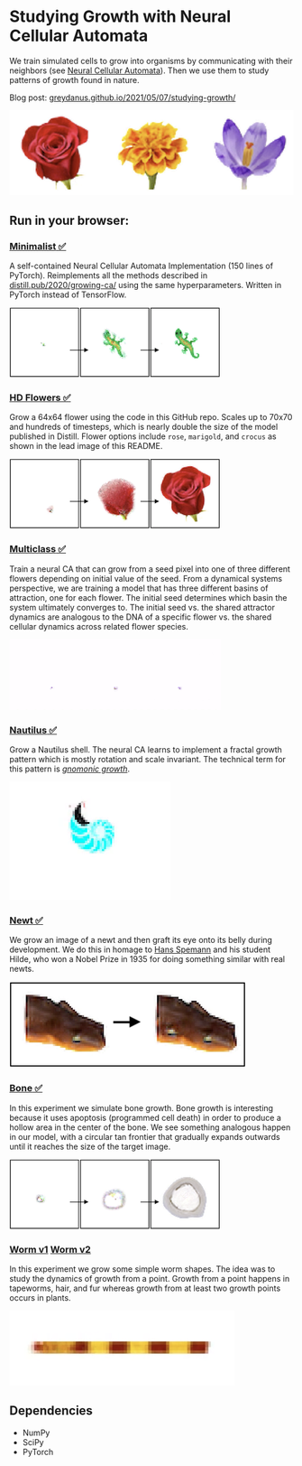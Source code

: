 Studying Growth with Neural Cellular Automata
=======

We train simulated cells to grow into organisms by communicating with their neighbors (see [Neural Cellular Automata](https://distill.pub/2020/growing-ca/)). Then we use them to study patterns of growth found in nature.

Blog post: [greydanus.github.io/2021/05/07/studying-growth/](https://greydanus.github.io/2021/05/07/studying-growth/)

![overview.png](static/flowers.png)

Run in your browser:
--------
### [**Minimalist** ✅](https://colab.research.google.com/drive/13wCM9OV2JR004zFvh7zPgUxrga8sU4d1)
A self-contained Neural Cellular Automata Implementation (150 lines of PyTorch). Reimplements all the methods described in [distill.pub/2020/growing-ca/](https://distill.pub/2020/growing-ca/) using the same hyperparameters. Written in PyTorch instead of TensorFlow.

![grow_gecko.png](static/grow_gecko.png)

### [**HD Flowers** ✅](https://colab.research.google.com/drive/1TgGN5qjjH6MrMrTcStEkdHO-giEJ4bZr#scrollTo=k-2PCTfGI-pq)
Grow a 64x64 flower using the code in this GitHub repo. Scales up to 70x70 and hundreds of timesteps, which is nearly double the size of the model published in Distill. Flower options include `rose`, `marigold`, and `crocus` as shown in the lead image of this README.

![grow_rose.png](static/grow_rose.png)

### [**Multiclass** ✅](https://colab.research.google.com/drive/1vG7yjOHxejdk_YfvKhASanNs0YvKDO5-)
Train a neural CA that can grow from a seed pixel into one of three different flowers depending on initial value of the seed. From a dynamical systems perspective, we are training a model that has three different basins of attraction, one for each flower. The initial seed determines which basin the system ultimately converges to. The initial seed vs. the shared attractor dynamics are analogous to the DNA of a specific flower vs. the shared cellular dynamics across related flower species.

![grow_multiclass.png](static/grow_multiclass.gif)

### [**Nautilus** ✅](https://colab.research.google.com/drive/1DUFL5glyej725r8VAYDZIFrWvpR6a6-0)
Grow a Nautilus shell. The neural CA learns to implement a fractal growth pattern which is mostly rotation and scale invariant. The technical term for this pattern is _[gnomonic growth](https://www.geogebra.org/m/waR6eVCQ)_.

![grow_nautilus.png](static/grow_nautilus.gif)

### [**Newt** ✅](https://colab.research.google.com/drive/1fbakmrgkk1y-ZXamH1mKbN1tvkogNrWq)
We grow an image of a newt and then graft its eye onto its belly during development. We do this in homage to [Hans Spemann](https://en.wikipedia.org/wiki/Hans_Spemann) and his student Hilde, who won a Nobel Prize in 1935 for doing something similar with real newts.

![newt_graft.png](static/graft_newt.png)

### [**Bone** ✅](https://colab.research.google.com/drive/1qQcztNsqyMLLMB00CVRxc0Pm7ipca0ww?usp=sharing)
In this experiment we simulate bone growth. Bone growth is interesting because it uses apoptosis (programmed cell death) in order to produce a hollow area in the center of the bone. We see something analogous happen in our model, with a circular tan frontier that gradually expands outwards until it reaches the size of the target image.

![grow_bone.png](static/grow_bone.png)

### [**Worm v1**](https://colab.research.google.com/drive/1wg-PKNwPA5yNzcuyBomZ6IT3Fx2xrewp) [Worm v2](https://colab.research.google.com/drive/1hE8Vxqsf_PZhSitQP1dSg-K022T3jOkK)
In this experiment we grow some simple worm shapes. The idea was to study the dynamics of growth from a point. Growth from a point happens in tapeworms, hair, and fur whereas growth from at least two growth points occurs in plants.

![grow_worm.png](static/grow_worm.png)


Dependencies
--------
 * NumPy
 * SciPy
 * PyTorch